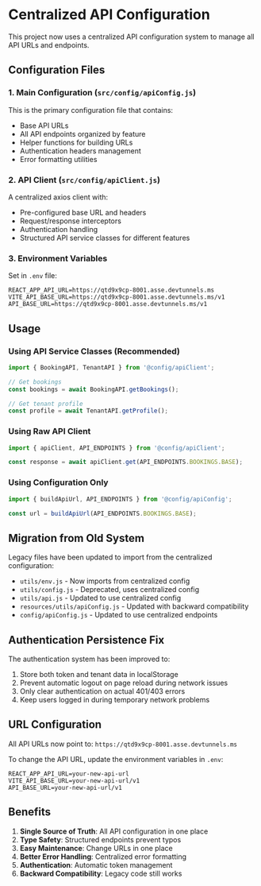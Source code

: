 # Centralized API Configuration

This project now uses a centralized API configuration system to manage all API URLs and endpoints.

## Configuration Files

### 1. Main Configuration (`src/config/apiConfig.js`)
This is the primary configuration file that contains:
- Base API URLs
- All API endpoints organized by feature
- Helper functions for building URLs
- Authentication headers management
- Error formatting utilities

### 2. API Client (`src/config/apiClient.js`)
A centralized axios client with:
- Pre-configured base URL and headers
- Request/response interceptors
- Authentication handling
- Structured API service classes for different features

### 3. Environment Variables
Set in `.env` file:
```
REACT_APP_API_URL=https://qtd9x9cp-8001.asse.devtunnels.ms
VITE_API_BASE_URL=https://qtd9x9cp-8001.asse.devtunnels.ms/v1
API_BASE_URL=https://qtd9x9cp-8001.asse.devtunnels.ms/v1
```

## Usage

### Using API Service Classes (Recommended)
```javascript
import { BookingAPI, TenantAPI } from '@config/apiClient';

// Get bookings
const bookings = await BookingAPI.getBookings();

// Get tenant profile
const profile = await TenantAPI.getProfile();
```

### Using Raw API Client
```javascript
import { apiClient, API_ENDPOINTS } from '@config/apiClient';

const response = await apiClient.get(API_ENDPOINTS.BOOKINGS.BASE);
```

### Using Configuration Only
```javascript
import { buildApiUrl, API_ENDPOINTS } from '@config/apiConfig';

const url = buildApiUrl(API_ENDPOINTS.BOOKINGS.BASE);
```

## Migration from Old System

Legacy files have been updated to import from the centralized configuration:
- `utils/env.js` - Now imports from centralized config
- `utils/config.js` - Deprecated, uses centralized config
- `utils/api.js` - Updated to use centralized config
- `resources/utils/apiConfig.js` - Updated with backward compatibility
- `config/apiConfig.js` - Updated to use centralized endpoints

## Authentication Persistence Fix

The authentication system has been improved to:
1. Store both token and tenant data in localStorage
2. Prevent automatic logout on page reload during network issues
3. Only clear authentication on actual 401/403 errors
4. Keep users logged in during temporary network problems

## URL Configuration

All API URLs now point to: `https://qtd9x9cp-8001.asse.devtunnels.ms`

To change the API URL, update the environment variables in `.env`:
```
REACT_APP_API_URL=your-new-api-url
VITE_API_BASE_URL=your-new-api-url/v1
API_BASE_URL=your-new-api-url/v1
```

## Benefits

1. **Single Source of Truth**: All API configuration in one place
2. **Type Safety**: Structured endpoints prevent typos
3. **Easy Maintenance**: Change URLs in one place
4. **Better Error Handling**: Centralized error formatting
5. **Authentication**: Automatic token management
6. **Backward Compatibility**: Legacy code still works
